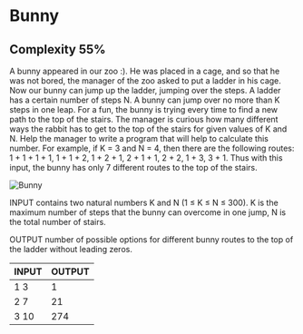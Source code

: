 # Bunny
## Complexity 55%

A bunny appeared in our zoo :). He was placed in a cage, and so that he was not bored, the manager of the zoo asked to put a ladder in his cage. Now our bunny can jump up the ladder, jumping over the steps. A ladder has a certain number of steps N. A bunny can jump over no more than K steps in one leap. For a fun, the bunny is trying every time to find a new path to the top of the stairs. The manager is curious how many different ways the rabbit has to get to the top of the stairs for given values ​​of K and N. Help the manager to write a program that will help to calculate this number. For example, if K = 3 and N = 4, then there are the following routes: 1 + 1 + 1 + 1, 1 + 1 + 2, 1 + 2 + 1, 2 + 1 + 1, 2 + 2, 1 + 3, 3 + 1. Thus with this input, the bunny has only 7 different routes to the top of the stairs.

![Bunny](https://acmp.ru/asp/article/image.asp?id=146)

INPUT contains two natural numbers K and N (1 ≤ K ≤ N ≤ 300). K is the maximum number of steps that the bunny can overcome in one jump, N is the total number of stairs.

OUTPUT number of possible options for different bunny routes to the top of the ladder without leading zeros.

| INPUT                             | OUTPUT                 |
|-----------------------------------|------------------------|
| 1 3	                              | 1                      |
| 2 7	                              | 21                     |
| 3 10	                            | 274                    |
